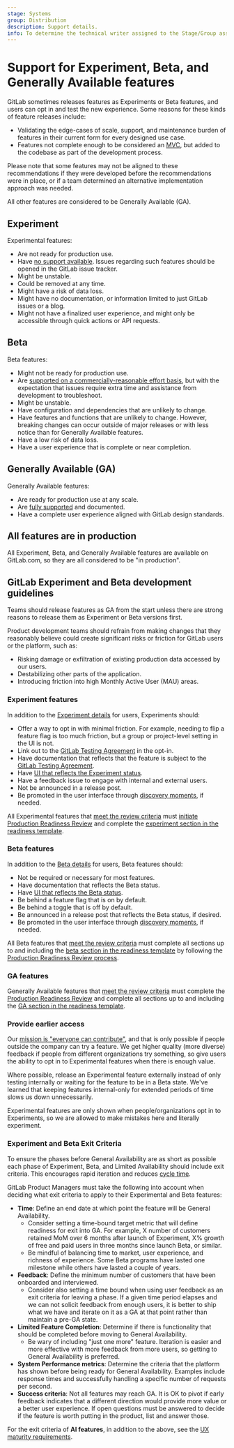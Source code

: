 ```yaml
---
stage: Systems
group: Distribution
description: Support details.
info: To determine the technical writer assigned to the Stage/Group associated with this page, see https://handbook.gitlab.com/handbook/product/ux/technical-writing/#assignments
---
```


# Support for Experiment, Beta, and Generally Available features

GitLab sometimes releases features as Experiments or Beta features, and users can opt in and test the new experience.
Some reasons for these kinds of feature releases include:

- Validating the edge-cases of scale, support, and maintenance burden of features in their current form for every designed use case.
- Features not complete enough to be considered an [MVC](https://handbook.gitlab.com/handbook/product/product-principles/#the-minimal-viable-change-mvc),
  but added to the codebase as part of the development process.

Please note that some features may not be aligned to these recommendations if they were developed before the recommendations were in place,
or if a team determined an alternative implementation approach was needed.

All other features are considered to be Generally Available (GA).

## Experiment

Experimental features:

- Are not ready for production use.
- Have [no support available](https://about.gitlab.com/support/statement-of-support/#experiment-beta-features).
  Issues regarding such features should be opened in the GitLab issue tracker.
- Might be unstable.
- Could be removed at any time.
- Might have a risk of data loss.
- Might have no documentation, or information limited to just GitLab issues or a blog.
- Might not have a finalized user experience, and might only be accessible through quick actions or API requests.

## Beta

Beta features:

- Might not be ready for production use.
- Are [supported on a commercially-reasonable effort basis](https://about.gitlab.com/support/statement-of-support/#experiment-beta-features),
  but with the expectation that issues require extra time and assistance from development to troubleshoot.
- Might be unstable.
- Have configuration and dependencies that are unlikely to change.
- Have features and functions that are unlikely to change. However, breaking changes can occur outside of major releases
  or with less notice than for Generally Available features.
- Have a low risk of data loss.
- Have a user experience that is complete or near completion.

## Generally Available (GA)

Generally Available features:

- Are ready for production use at any scale.
- Are [fully supported](https://about.gitlab.com/support/statement-of-support/) and documented.
- Have a complete user experience aligned with GitLab design standards.

## All features are in production

All Experiment, Beta, and Generally Available features are available on GitLab.com,
so they are all considered to be "in production".

## GitLab Experiment and Beta development guidelines

Teams should release features as GA from the start unless there are strong reasons to release them as Experiment or Beta versions first.

Product development teams should refrain from making changes that they reasonably believe
could create significant risks or friction for GitLab users or the platform, such as:

- Risking damage or exfiltration of existing production data accessed by our users.
- Destabilizing other parts of the application.
- Introducing friction into high Monthly Active User (MAU) areas.

### Experiment features

In addition to the [Experiment details](#experiment) for users, Experiments should:

- Offer a way to opt in with minimal friction. For example, needing to flip a feature flag is too much friction,
  but a group or project-level setting in the UI is not.
- Link out to the [GitLab Testing Agreement](https://handbook.gitlab.com/handbook/legal/testing-agreement/) in the opt-in.
- Have documentation that reflects that the feature is subject to the [GitLab Testing Agreement](https://handbook.gitlab.com/handbook/legal/testing-agreement/).
- Have [UI that reflects the Experiment status](https://design.gitlab.com/usability/feature-management#highlighting-feature-versions).
- Have a feedback issue to engage with internal and external users.
- Not be announced in a release post.
- Be promoted in the user interface through [discovery moments](https://design.gitlab.com/usability/feature-management#discovery-moments),
  if needed.

All Experimental features that [meet the review criteria](https://handbook.gitlab.com/handbook/engineering/infrastructure/production/readiness/#criteria-for-starting-a-production-readiness-review)
must [initiate Production Readiness Review](https://handbook.gitlab.com/handbook/engineering/infrastructure/production/readiness/#process)
and complete the [experiment section in the readiness template](https://gitlab.com/gitlab-com/gl-infra/readiness/-/blob/master/.gitlab/issue_templates/production_readiness.md#experiment).

### Beta features

In addition to the [Beta details](#beta) for users, Beta features should:

- Not be required or necessary for most features.
- Have documentation that reflects the Beta status.
- Have [UI that reflects the Beta status](https://design.gitlab.com/usability/feature-management#highlighting-feature-versions).
- Be behind a feature flag that is on by default.
- Be behind a toggle that is off by default.
- Be announced in a release post that reflects the Beta status, if desired.
- Be promoted in the user interface through [discovery moments](https://design.gitlab.com/usability/feature-management#discovery-moments),
  if needed.

All Beta features that [meet the review criteria](https://handbook.gitlab.com/handbook/engineering/infrastructure/production/readiness/#criteria-for-starting-a-production-readiness-review)
must complete all sections up to and including the [beta section in the readiness template](https://gitlab.com/gitlab-com/gl-infra/readiness/-/blob/master/.gitlab/issue_templates/production_readiness.md#beta)
by following the [Production Readiness Review process](https://handbook.gitlab.com/handbook/engineering/infrastructure/production/readiness/#process).

### GA features

Generally Available features that [meet the review criteria](https://handbook.gitlab.com/handbook/engineering/infrastructure/production/readiness/#criteria-for-starting-a-production-readiness-review)
must complete the [Production Readiness Review](https://handbook.gitlab.com/handbook/engineering/infrastructure/production/readiness/)
and complete all sections up to and including the [GA section in the readiness template](https://gitlab.com/gitlab-com/gl-infra/readiness/-/blob/master/.gitlab/issue_templates/production_readiness.md#general-availability).

### Provide earlier access

Our [mission is "everyone can contribute"](https://handbook.gitlab.com/handbook/company/mission/),
and that is only possible if people outside the company can try a feature. We get higher quality (more diverse) feedback
if people from different organizations try something, so give users the ability to opt in to Experimental
features when there is enough value.

Where possible, release an Experimental feature externally instead of only testing internally
or waiting for the feature to be in a Beta state. We've learned that keeping features internal-only
for extended periods of time slows us down unnecessarily.

Experimental features are only shown when people/organizations opt in to Experiments,
so we are allowed to make mistakes here and literally experiment.

### Experiment and Beta Exit Criteria

To ensure the phases before General Availability are as short as possible each phase of Experiment,
Beta, and Limited Availability should include exit criteria. This encourages rapid iteration and
reduces [cycle time](https://handbook.gitlab.com/handbook/values/#reduce-cycle-time).

GitLab Product Managers must take the following into account when deciding what exit criteria
to apply to their Experimental and Beta features:

- **Time**: Define an end date at which point the feature will be General Availability.
  - Consider setting a time-bound target metric that will define readiness for exit into GA.
    For example, X number of customers retained MoM over 6 months after launch of Experiment,
    X% growth of free and paid users in three months since launch Beta, or similar.
  - Be mindful of balancing time to market, user experience, and richness of experience.
    Some Beta programs have lasted one milestone while others have lasted a couple of years.
- **Feedback**: Define the minimum number of customers that have been onboarded and interviewed.
  - Consider also setting a time bound when using user feedback as an exit criteria for leaving a phase.
    If a given time period elapses and we can not solicit feedback from enough users,
    it is better to ship what we have and iterate on it as a GA at that point rather than maintain a pre-GA state.
- **Limited Feature Completion**: Determine if there is functionality that should be completed before moving to General Availability.
  - Be wary of including "just one more" feature. Iteration is easier and more effective with more feedback from more users,
    so getting to General Availability is preferred.
- **System Performance metrics**: Determine the criteria that the platform has shown before being ready for General Availability.
  Examples include response times and successfully handling a specific number of requests per second.
- **Success criteria**: Not all features may reach GA. It is OK to pivot if early feedback indicates that
  a different direction would provide more value or a better user experience. If open questions must be answered
  to decide if the feature is worth putting in the product, list and answer those.

For the exit criteria of **AI features**, in addition to the above, see the [UX maturity requirements](https://handbook.gitlab.com/handbook/product/ai/ux-maturity/).
